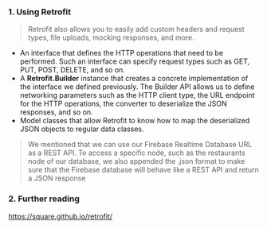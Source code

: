 ### 1. Using Retrofit

> Retrofit also allows you to easily add custom headers and request types, file
> uploads, mocking responses, and more.

* An interface that defines the HTTP operations that need to be performed. Such an
  interface can specify request types such as GET, PUT, POST, DELETE, and so on.
* A **Retrofit.Builder** instance that creates a concrete implementation of the
  interface we defined previously. The Builder API allows us to define networking
  parameters such as the HTTP client type, the URL endpoint for the HTTP
  operations, the converter to deserialize the JSON responses, and so on.
* Model classes that allow Retrofit to know how to map the deserialized JSON objects
  to regular data classes.

> We mentioned that we can use our Firebase Realtime Database URL as a
> REST API. To access a specific node, such as the restaurants node of our
> database, we also appended the .json format to make sure that the Firebase
> database will behave like a REST API and return a JSON response

### 2. Further reading

https://square.github.io/retrofit/
